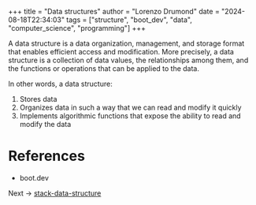 +++
title = "Data structures"
author = "Lorenzo Drumond"
date = "2024-08-18T22:34:03"
tags = ["structure",  "boot_dev",  "data",  "computer_science",  "programming"]
+++



A data structure is a data organization, management, and storage format that
enables efficient access and modification. More precisely, a data structure is
a collection of data values, the relationships among them, and the functions or
operations that can be applied to the data.

In other words, a data structure:

1. Stores data
2. Organizes data in such a way that we can read and modify it quickly
3. Implements algorithmic functions that expose the ability to read and modify the data


# References

- boot.dev

Next -> [stack-data-structure](/wiki/stack-data-structure/)
